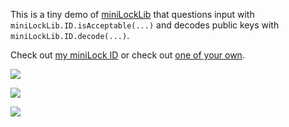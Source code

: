 This is a tiny demo of [miniLockLib](https://github.com/45678/miniLockLib) that questions input with `miniLockLib.ID.isAcceptable(...)` and decodes public keys with `miniLockLib.ID.decode(...)`.

Check out [my miniLock ID](https://45678.github.io/is-it-a-minilock/id?8hFJnwSLefFngekFPFdKJPgf3q8V2vsu4bWRHHmViBGqK) or check out [one of your own](https://45678.github.io/is-it-a-minilock/id?).

[<img src="https://45678.github.io/is-it-a-minilock/screenshot_1.png">](https://45678.github.io/is-it-a-minilock/id?)

[<img src="https://45678.github.io/is-it-a-minilock/screenshot_2.png">](https://45678.github.io/is-it-a-minilock/id?8hFJnwSLefFngekFPFdKJPgf3q8V2vsu4bWRHHmViBGqK)

[<img src="https://45678.github.io/is-it-a-minilock/screenshot_3.png">](https://45678.github.io/is-it-a-minilock/id?aMGm13m6mTZtbprtghvsMRYgwCeF5fM7SEdphjktdUbAX)
